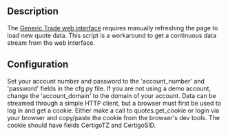 ## Description
The [Generic Trade web interface](https://www.generictrade.com/) requires manually refreshing the page to load new quote data. This script is a workaround to get a continuous data stream from the web interface.

## Configuration
Set your account number and password to the
'account_number' and 'password' fields in the cfg.py file.
If you are not using a demo account, change the 'account_domain' to the domain of your account.
Data can be streamed through a simple HTTP client, but a browser must first be used to log in and get a cookie. Either make a call to quotes.get_cookie or login via your browser and copy/paste the cookie from the browser's dev tools. The cookie should have fields CertigoTZ and CertigoSID.